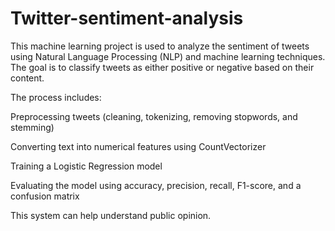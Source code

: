 # Twitter-sentiment-analysis
This machine learning project is used to analyze the sentiment of tweets using Natural Language Processing (NLP) and machine learning techniques. The goal is to classify tweets as either positive or negative based on their content.

The process includes:

Preprocessing tweets (cleaning, tokenizing, removing stopwords, and stemming)

Converting text into numerical features using CountVectorizer

Training a Logistic Regression model

Evaluating the model using accuracy, precision, recall, F1-score, and a confusion matrix

This system can help understand public opinion.
